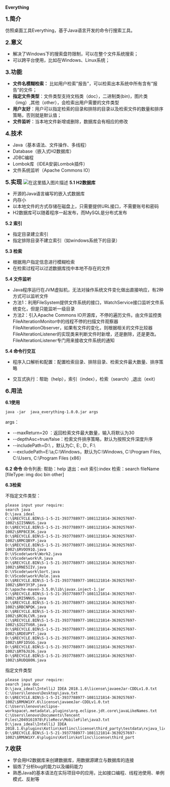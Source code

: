 **Everything**

<font  size=4>**1.简介**</font>

仿照桌面工具Everything，基于Java语言开发的命令行搜索工具。

<font  size=4>**2.意义**</font>

 - 解决了Windows下的搜索盘符限制，可以在整个文件系统搜索；
 - 可以跨平台使用，比如在Windows、Linux系统；

<font  size=4>**3.功能**</font>
 - **文件名模糊检索：** 比如用户检索"报告"，可以检索出本系统中所有含有“报告”的文件；
 - **指定文件类型**：文件类型支持文档类（doc），二进制类(bin)，图片类（img）,其他（other），会检索出用户需要的文件类型
 - **用户友好**：用户可以指定检索的目录和排除的目录以及检索文件的数量和排序策略，否则就是默认值；
 - **文件监听**：当本地文件新增或删除，数据库会有相应的修改
 
<font  size=4>**4.技术**</font>
 
 - Java（基本语法、文件操作、多线程）
 - Database（嵌入式H2数据库）
 - JDBC编程
 - Lombok库（IDEA安装Lombok插件）
 - 文件系统监听（Apache Commons IO）

<font  size=4>**5.实现**</font>
![在这里插入图片描述](https://img-blog.csdnimg.cn/20190227090646380.png?x-oss-process=image/watermark,type_ZmFuZ3poZW5naGVpdGk,shadow_10,text_aHR0cHM6Ly9ibG9nLmNzZG4ubmV0L3NvcGhpYV9feXU=,size_16,color_FFFFFF,t_70)
  **5.1     H2数据库**

 - 开源的Java语言编写的嵌入式数据库
 - 内存小
 - 以本地文件的方式存储在磁盘上，只需要提供URL接口，不需要账号和密码
 - H2数据库可以随着程序一起发布，而MySQL是分布式发布

  **5.2  索引**

 - 指定目录建立索引
 - 指定排除目录不建立索引（如windows系统下的目录）

  **5.3  检索** 

 - 根据用户指定信息进行模糊检索
 - 在检索过程可以过滤数据库找中本地不存在的文件
 
  **5.4 文件监听** 

 - Java程序运行在JVM虚拟机，无法对操作系统文件变化做出直接响应，有2种方式可以监听文件
 - 方法1：利用FileSystem提供文件系统的接口，WatchService接口监听文件系统变化，但是只能监听一级目录
 - 方法2：引入Apache Commons  IO开源库，不停的遍历文件。由文件监控类FileAlterationMonitor中的线程不停的扫描文件观察器FileAlterationObserver，如果有文件的变化，则根据相关的文件比较器FileAlterationListener的实现类来判断文件时新增，还是删除，还是更改。
 FileAlterationListener专门用来接收文件系统的通知

 **5.4 命令行交互** 

 - 程序入口解析和配置：配置检索目录、排除目录、检索文件最大数量、排序策略

 - 交互式执行：帮助（help），索引（index），检索（search）,退出（exit）

<font  size=4>**6.用法**</font>

 **6.1使用**
```
java -jar  java_everything-1.0.0.jar args
```
args：

 - --maxReturn=20 ：返回检索文件最大数量，输入将默认为30
 - --depthAsc=true/false：检索文件排序策略，默认为按照文件深度升序
 - --includePath=D:\ ，默认为C:\, E:\, D:\, F:\
 - --excludePath=E:\a,C:\Windows，默认为C:\Windows, C:\Program Files, C:\Users, C:\Program Files (x86）
 
 **6.2 命令**
命令列表:
帮助：help
退出：exit
索引:index
检索：search fileName [fileType: img doc bin other]

 **6.3检索**
 
不指定文件类型：
```
please input your require:
search java
D:\java_ideal
C:\$RECYCLE.BIN\S-1-5-21-3937788977-1081121814-3639257697-1002\$II5NNUS.java
D:\$RECYCLE.BIN\S-1-5-21-3937788977-1081121814-3639257697-1002\$RP8CE3K.java
D:\$RECYCLE.BIN\S-1-5-21-3937788977-1081121814-3639257697-1002\$RMCQBYP.java
D:\$RECYCLE.BIN\S-1-5-21-3937788977-1081121814-3639257697-1002\$RVOO91Q.java
D:\VScode\work\Work2.java
D:\VScode\work\R.java
D:\$RECYCLE.BIN\S-1-5-21-3937788977-1081121814-3639257697-1002\$RNE5IIV.java
D:\VScode\work\Sort.java
D:\VScode\work\Role.java
D:\$RECYCLE.BIN\S-1-5-21-3937788977-1081121814-3639257697-1002\$RHY3Y3P.java
D:\apache-maven-3.5.0\lib\javax.inject-1.jar
C:\$RECYCLE.BIN\S-1-5-21-3937788977-1081121814-3639257697-1002\$RI5NNUS.java
D:\$RECYCLE.BIN\S-1-5-21-3937788977-1081121814-3639257697-1002\$RBCNPQK.java
D:\$RECYCLE.BIN\S-1-5-21-3937788977-1081121814-3639257697-1002\$RC0LCVR.java
C:\$RECYCLE.BIN\S-1-5-21-3937788977-1081121814-3639257697-1002\$IG2TV6R.java
D:\$RECYCLE.BIN\S-1-5-21-3937788977-1081121814-3639257697-1002\$RDEUPYT.java
D:\$RECYCLE.BIN\S-1-5-21-3937788977-1081121814-3639257697-1002\$RF1DSGG.java
D:\$RECYCLE.BIN\S-1-5-21-3937788977-1081121814-3639257697-1002\$RT6JUJ6.java
D:\$RECYCLE.BIN\S-1-5-21-3937788977-1081121814-3639257697-1002\$RUDQ80N.java
```
指定文件类型

```
please input your require:
search java doc
D:\java_ideal\IntelliJ IDEA 2018.1.6\license\javaeeJar-CDDLv1.0.txt
C:\Users\lenovo\Desktop\java.txt
D:\$RECYCLE.BIN\S-1-5-21-3937788977-1081121814-3639257697-1002\$RMUW1XY.6\license\javaeeJar-CDDLv1.0.txt
C:\Users\lenovo\eclipse-workspace\.metadata\.plugins\org.eclipse.jdt.core\javaLikeNames.txt
C:\Users\lenovo\Documents\Tencent Files\2049161978\FileRecv\MobileFile\java3.txt
D:\java_ideal\IntelliJ IDEA 2018.1.6\plugins\Kotlin\kotlinc\license\third_party\testdata\rxjava_license.txt
D:\$RECYCLE.BIN\S-1-5-21-3937788977-1081121814-3639257697-1002\$RMUW1XY.6\plugins\Kotlin\kotlinc\license\third_part
```

<font  size=4>**7.收获**</font>

 - 学会用H2数据库来创建数据库，用数据源建立与数据库的连接
 - 锻炼了分析bug的能力以及编码能力
 - 熟悉Java的基本语法在实际项目中的应用，比如接口编程、线程池使用、单例模式、反射等
